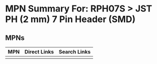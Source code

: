 



# MPN Summary For: RPH07S > JST PH (2 mm) 7 Pin Header (SMD)

## MPNs
  

|MPN|Direct Links|Search Links|
| :--- | :--- | :--- |
||||

